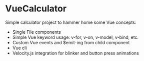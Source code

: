 # VueCalculator

Simple calculator project to hammer home some Vue concepts:

- Single File components
- Simple Vue keyword usage: v-for, v-on, v-model, v-bind, etc.
- Custom Vue events and $emit-ing from child component
- Vue cli
- Velocity.js integration for blinker and button press animations
